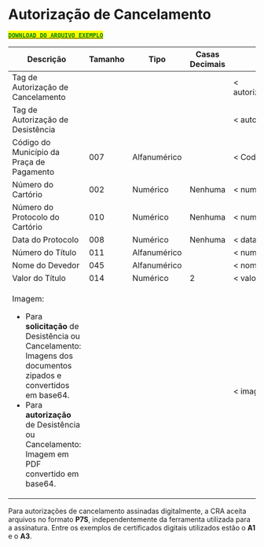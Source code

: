 # Autorização de Cancelamento

[<mark style="color:green;">**`DOWNLOAD DO ARQUIVO EXEMPLO`**</mark>](https://github.com/p21sistemas/manual-cra-21/blob/main/EXEMPLO_DP-CP-AC-AD_XML.zip?raw=true)

| **Descrição**                                                                                                                                                                                                                                                           | **Tamanho** | **Tipo**     | **Casas Decimais** | **Atributo**              |
| ----------------------------------------------------------------------------------------------------------------------------------------------------------------------------------------------------------------------------------------------------------------------- | ----------- | ------------ | ------------------ | ------------------------- |
| Tag de Autorização de Cancelamento                                                                                                                                                                                                                                      |             |              |                    | < autoriza\_cancelamento> |
| Tag de Autorização de Desistência                                                                                                                                                                                                                                       |             |              |                    | < autoriza\_desistencia>  |
| Código do Município da Praça de Pagamento                                                                                                                                                                                                                               | 007         | Alfanumérico |                    | < CodMun>                 |
| Número do Cartório                                                                                                                                                                                                                                                      | 002         | Numérico     | Nenhuma            | < numero\_cartorio>       |
| Número do Protocolo do Cartório                                                                                                                                                                                                                                         | 010         | Numérico     | Nenhuma            | < numero\_protocolo>      |
| Data do Protocolo                                                                                                                                                                                                                                                       | 008         | Numérico     | Nenhuma            | < data\_protocolo>        |
| Número do Título                                                                                                                                                                                                                                                        | 011         | Alfanumérico |                    | < numero\_titulo>         |
| Nome do Devedor                                                                                                                                                                                                                                                         | 045         | Alfanumérico |                    | < nome\_devedor>          |
| Valor do Título                                                                                                                                                                                                                                                         | 014         | Numérico     | 2                  | < valor\_titulo>          |
| <p>Imagem:</p><ul><li>Para <strong>solicitação</strong> de Desistência ou Cancelamento: Imagens dos documentos zipados e convertidos em base64.</li><li>Para <strong>autorização</strong> de Desistência ou Cancelamento: Imagem em PDF convertido em base64.</li></ul> |             |              |                    | < imagem>                 |

Para autorizações de cancelamento assinadas digitalmente, a CRA aceita arquivos no formato **P7S**, independentemente da ferramenta utilizada para a assinatura. Entre os exemplos de certificados digitais utilizados estão o **A1** e o **A3**.
